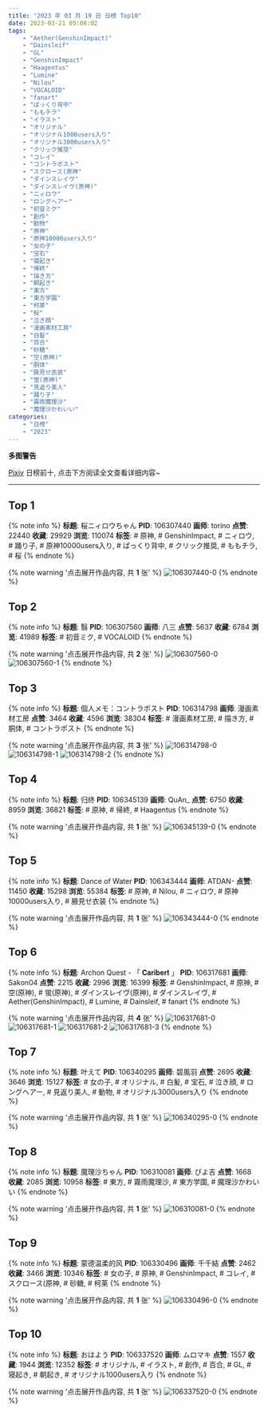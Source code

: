 ```yaml
---
title: "2023 年 03 月 19 日 日榜 Top10"
date: 2023-03-21 05:08:02
tags:
    - "Aether(GenshinImpact)"
    - "Dainsleif"
    - "GL"
    - "GenshinImpact"
    - "Haagentus"
    - "Lumine"
    - "Nilou"
    - "VOCALOID"
    - "fanart"
    - "ぱっくり背中"
    - "ももチラ"
    - "イラスト"
    - "オリジナル"
    - "オリジナル1000users入り"
    - "オリジナル3000users入り"
    - "クリック推奨"
    - "コレイ"
    - "コントラポスト"
    - "スクロース(原神"
    - "ダインスレイヴ"
    - "ダインスレイヴ(原神)"
    - "ニィロウ"
    - "ロングヘアー"
    - "初音ミク"
    - "創作"
    - "動物"
    - "原神"
    - "原神10000users入り"
    - "女の子"
    - "宝石"
    - "寝起き"
    - "帰終"
    - "描き方"
    - "朝起き"
    - "東方"
    - "東方学園"
    - "柯莱"
    - "桜"
    - "泣き顔"
    - "漫画素材工房"
    - "白髪"
    - "百合"
    - "砂糖"
    - "空(原神)"
    - "胴体"
    - "腋見せ衣装"
    - "蛍(原神)"
    - "見返り美人"
    - "踊り子"
    - "霧雨魔理沙"
    - "魔理沙かわいい"
categories:
    - "日榜"
    - "2023"
---
```


<i class="fa fa-triangle-exclamation"></i>**多图警告**<i class="fa fa-triangle-exclamation"></i>

[Pixiv](https://www.pixiv.net/) 日榜前十, 点击下方阅读全文查看详细内容~

<!-- more -->

---

## Top 1

{% note info %}
**标题**: 桜ニィロウちゃん
**PID**: 106307440 **画师**: torino
**点赞**: 22440 **收藏**: 29929 **浏览**: 110074
**标签**: # 原神, # GenshinImpact, # ニィロウ, # 踊り子, # 原神10000users入り, # ぱっくり背中, # クリック推奨, # ももチラ, # 桜
{% endnote %}

{% note warning '点击展开作品内容, 共 **1** 张' %}
![106307440-0](https://i.pixiv.re/img-original/img/2023/03/18/00/01/01/106307440_p0.jpg)
{% endnote %}

## Top 2

{% note info %}
**标题**: 翳
**PID**: 106307560 **画师**: 八三
**点赞**: 5637 **收藏**: 6784 **浏览**: 41989
**标签**: # 初音ミク, # VOCALOID
{% endnote %}

{% note warning '点击展开作品内容, 共 **2** 张' %}
![106307560-0](https://i.pixiv.re/img-original/img/2023/03/18/00/02/08/106307560_p0.png)
![106307560-1](https://i.pixiv.re/img-original/img/2023/03/18/00/02/08/106307560_p1.png)
{% endnote %}

## Top 3

{% note info %}
**标题**: 個人メモ：コントラポスト
**PID**: 106314798 **画师**: 漫画素材工房
**点赞**: 3464 **收藏**: 4596 **浏览**: 38304
**标签**: # 漫画素材工房, # 描き方, # 胴体, # コントラポスト
{% endnote %}

{% note warning '点击展开作品内容, 共 **3** 张' %}
![106314798-0](https://i.pixiv.re/img-original/img/2023/03/18/09/23/24/106314798_p0.jpg)
![106314798-1](https://i.pixiv.re/img-original/img/2023/03/18/09/23/24/106314798_p1.jpg)
![106314798-2](https://i.pixiv.re/img-original/img/2023/03/18/09/23/24/106314798_p2.jpg)
{% endnote %}

## Top 4

{% note info %}
**标题**: 归终
**PID**: 106345139 **画师**: QuAn_
**点赞**: 6750 **收藏**: 8959 **浏览**: 36821
**标签**: # 原神, # 帰終, # Haagentus
{% endnote %}

{% note warning '点击展开作品内容, 共 **1** 张' %}
![106345139-0](https://i.pixiv.re/img-original/img/2023/03/19/02/59/30/106345139_p0.jpg)
{% endnote %}

## Top 5

{% note info %}
**标题**: Dance of Water
**PID**: 106343444 **画师**: ATDAN-
**点赞**: 11450 **收藏**: 15298 **浏览**: 55384
**标签**: # 原神, # Nilou, # ニィロウ, # 原神10000users入り, # 腋見せ衣装
{% endnote %}

{% note warning '点击展开作品内容, 共 **1** 张' %}
![106343444-0](https://i.pixiv.re/img-original/img/2023/03/19/05/15/50/106343444_p0.jpg)
{% endnote %}

## Top 6

{% note info %}
**标题**: Archon Quest - 「 𝐂𝐚𝐫𝐢𝐛𝐞𝐫𝐭 」
**PID**: 106317681 **画师**: Sakon04
**点赞**: 2215 **收藏**: 2996 **浏览**: 16399
**标签**: # GenshinImpact, # 原神, # 空(原神), # 蛍(原神), # ダインスレイヴ(原神), # ダインスレイヴ, # Aether(GenshinImpact), # Lumine, # Dainsleif, # fanart
{% endnote %}

{% note warning '点击展开作品内容, 共 **4** 张' %}
![106317681-0](https://i.pixiv.re/img-original/img/2023/03/18/10/25/08/106317681_p0.jpg)
![106317681-1](https://i.pixiv.re/img-original/img/2023/03/18/10/25/08/106317681_p1.jpg)
![106317681-2](https://i.pixiv.re/img-original/img/2023/03/18/10/25/08/106317681_p2.jpg)
![106317681-3](https://i.pixiv.re/img-original/img/2023/03/18/10/25/08/106317681_p3.jpg)
{% endnote %}

## Top 7

{% note info %}
**标题**: 叶えて
**PID**: 106340295 **画师**: 碧風羽
**点赞**: 2695 **收藏**: 3646 **浏览**: 15127
**标签**: # 女の子, # オリジナル, # 白髪, # 宝石, # 泣き顔, # ロングヘアー, # 見返り美人, # 動物, # オリジナル3000users入り
{% endnote %}

{% note warning '点击展开作品内容, 共 **1** 张' %}
![106340295-0](https://i.pixiv.re/img-original/img/2023/03/19/00/01/47/106340295_p0.jpg)
{% endnote %}

## Top 8

{% note info %}
**标题**: 魔理沙ちゃん
**PID**: 106310081 **画师**: ぴよ吉
**点赞**: 1668 **收藏**: 2085 **浏览**: 10958
**标签**: # 東方, # 霧雨魔理沙, # 東方学園, # 魔理沙かわいい
{% endnote %}

{% note warning '点击展开作品内容, 共 **1** 张' %}
![106310081-0](https://i.pixiv.re/img-original/img/2023/03/19/22/17/23/106310081_p0.jpg)
{% endnote %}

## Top 9

{% note info %}
**标题**: 蒙德温柔的风
**PID**: 106330496 **画师**: 千千結
**点赞**: 2462 **收藏**: 3466 **浏览**: 10346
**标签**: # 女の子, # 原神, # GenshinImpact, # コレイ, # スクロース(原神, # 砂糖, # 柯莱
{% endnote %}

{% note warning '点击展开作品内容, 共 **1** 张' %}
![106330496-0](https://i.pixiv.re/img-original/img/2023/03/18/19/27/09/106330496_p0.jpg)
{% endnote %}

## Top 10

{% note info %}
**标题**: おはよう
**PID**: 106337520 **画师**: ムロマキ
**点赞**: 1557 **收藏**: 1944 **浏览**: 12352
**标签**: # オリジナル, # イラスト, # 創作, # 百合, # GL, # 寝起き, # 朝起き, # オリジナル1000users入り
{% endnote %}

{% note warning '点击展开作品内容, 共 **1** 张' %}
![106337520-0](https://i.pixiv.re/img-original/img/2023/03/18/22/51/18/106337520_p0.jpg)
{% endnote %}
